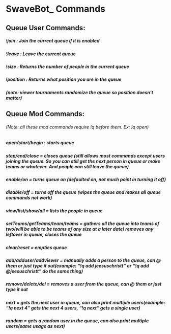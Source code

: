 # SwaveBot_ Commands
## Queue User Commands:
##### !join : Join the current queue if it is enabled
##### !leave : Leave the current queue
##### !size : Returns the number of people in the current queue
##### !position : Returns what position you are in the queue
##### (note: viewer tournaments randomize the queue so position doesn't matter)
## Queue Mod Commands:
###### (Note: all these mod commands require !q before them. Ex: !q open)
##### open/start/begin : starts queue
##### stop/end/close = closes queue (still allows most commands except users joining the queue. So you can still get the next person in queue or make teams or whatever. And people can still leave the queue)
##### enable/on = turns queue on (defaulted on, not much point in turning it off)
##### disable/off = turns off the queue (wipes the queue and makes all queue commands not work)
##### view/list/show/all = lists the people in queue
##### setTeams/getTeams/team/teams = gathers all the queue into teams of two(will be able to be teams of any size at a later date) removes any leftover in queue, closes the queue
##### clear/reset = empties queue 
##### add/adduser/addviewer = manually adds a person to the queue, can @ them or just type it out(example: “!q add jeesuschristt” or “!q add @jeesuschristt” do the same thing)
##### remove/delete/del = removes a user from the queue, can @ them or just type it out
##### next = gets the next user in queue, can also print multiple users(example: “!q next 4” gets the next 4 users, “!q next” gets a single user)
##### random = gets a random user in the queue, can also print multiple users(same usage as next)
